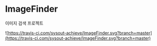# ImageFinder
이미지 검색 프로젝트


![https://travis-ci.com/sysout-achieve/ImageFinder.svg?branch=master](https://travis-ci.com/sysout-achieve/ImageFinder.svg?branch=master)
